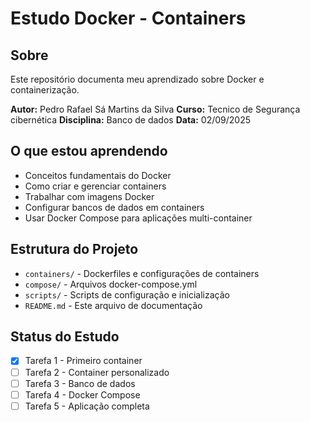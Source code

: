# Estudo Docker - Containers

## Sobre
Este repositório documenta meu aprendizado sobre Docker e containerização.

**Autor:** Pedro Rafael Sá Martins da Silva
**Curso:** Tecnico de Segurança cibernética
**Disciplina:** Banco de dados
**Data:** 02/09/2025

## O que estou aprendendo
- Conceitos fundamentais do Docker
- Como criar e gerenciar containers
- Trabalhar com imagens Docker
- Configurar bancos de dados em containers
- Usar Docker Compose para aplicações multi-container

## Estrutura do Projeto
- `containers/` - Dockerfiles e configurações de containers
- `compose/` - Arquivos docker-compose.yml
- `scripts/` - Scripts de configuração e inicialização
- `README.md` - Este arquivo de documentação

## Status do Estudo
- [X] Tarefa 1 - Primeiro container
- [ ] Tarefa 2 - Container personalizado
- [ ] Tarefa 3 - Banco de dados
- [ ] Tarefa 4 - Docker Compose
- [ ] Tarefa 5 - Aplicação completa